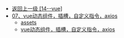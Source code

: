 - [返回上一级 [14--vue]](14--vue/)
- [07、vue动态组件，插槽，自定义指令，axios](14--vue/07、vue动态组件，插槽，自定义指令，axios/)
  - [assets](14--vue/07、vue动态组件，插槽，自定义指令，axios/assets/)
  - [vue动态组件，插槽，自定义指令，axios](14--vue/07、vue动态组件，插槽，自定义指令，axios/vue动态组件，插槽，自定义指令，axios.md)

